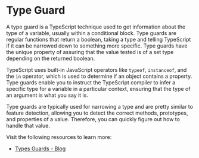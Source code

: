 # Type Guard

A type guard is a TypeScript technique used to get information about the type of a variable, usually within a conditional block. Type guards are regular functions that return a boolean, taking a type and telling TypeScript if it can be narrowed down to something more specific. Type guards have the unique property of assuring that the value tested is of a set type depending on the returned boolean.

TypeScript uses built-in JavaScript operators like `typeof`, `instanceof`, and the `in` operator, which is used to determine if an object contains a property. Type guards enable you to instruct the TypeScript compiler to infer a specific type for a variable in a particular context, ensuring that the type of an argument is what you say it is.

Type guards are typically used for narrowing a type and are pretty similar to feature detection, allowing you to detect the correct methods, prototypes, and properties of a value. Therefore, you can quickly figure out how to handle that value.

Visit the following resources to learn more:

- [Types Guards - Blog](https://blog.logrocket.com/how-to-use-type-guards-typescript/)
